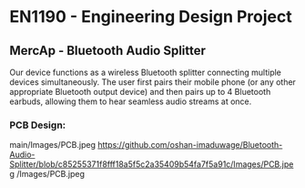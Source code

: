 # EN1190 - Engineering Design Project
## MercAp - Bluetooth Audio Splitter

Our device functions as a wireless Bluetooth splitter connecting multiple devices simultaneously. The user first pairs their mobile phone (or any other appropriate Bluetooth output device) and then pairs up to 4 Bluetooth earbuds, allowing them to hear seamless audio streams at once.

### PCB Design:
main/Images/PCB.jpeg
https://github.com/oshan-imaduwage/Bluetooth-Audio-Splitter/blob/c85255371f8fff18a5f5c2a35409b54fa7f5a91c/Images/PCB.jpeg
/Images/PCB.jpeg

